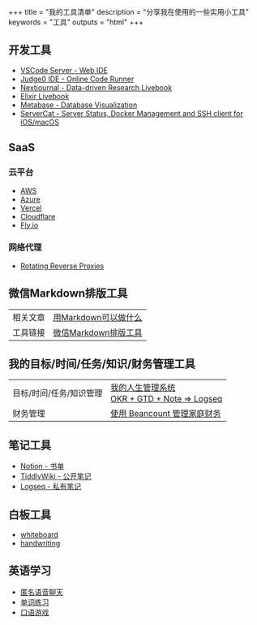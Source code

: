 +++
title = "我的工具清单"
description = "分享我在使用的一些实用小工具"
keywords = "工具"
outputs = "html"
+++

## 开发工具

- [VSCode Server - Web IDE](https://code.bmpi.dev)
- [Judge0 IDE - Online Code Runner](https://ide.judge0.com/)
- [Nextjournal - Data-driven Research Livebook](https://nextjournal.com/)
- [Elixir Livebook](https://bmpi.fly.dev)
- [Metabase - Database Visualization](https://github.com/metabase/metabase)
- [ServerCat - Server Status, Docker Management and SSH client for iOS/macOS](https://servercat.app/)

## SaaS

### 云平台

- [AWS](https://aws.amazon.com/)
- [Azure](https://azure.microsoft.com/)
- [Vercel](https://vercel.com/)
- [Cloudflare](https://cloudflare.net/)
- [Fly.io](https://fly.io/)

### 网络代理

- [Rotating Reverse Proxies](https://stormproxies.com/clients/aff/go/madawei2699)

## 微信Markdown排版工具

| | |
| -- | -- |
| 相关文章 | [用Markdown可以做什么](/dev/what-markdown-can-do) |
| 工具链接 | [微信Markdown排版工具](https://wechat.bmpi.dev) |

## 我的目标/时间/任务/知识/财务管理工具

| | |
| -- | -- |
| 目标/时间/任务/知识管理 | [我的人生管理系统](/self/life-in-plain-text/)<div style="text-align:left;border-top-style:dotted;border-top-color:#eee;border-top-width:1px;">[OKR + GTD + Note => Logseq](/self/okr-gtd-note-logseq/) |
| 财务管理 | [使用 Beancount 管理家庭财务](/self/beancount-my-accounting-tool-v2/) |

## 笔记工具

- [Notion - 书单](https://www.notion.so/mdw/Inbox-1fb2a7e9d72747a4ba7aea5cb4541f3f)
- [TiddlyWiki - 公开笔记](https://wiki.bmpi.dev)
- [Logseq - 私有笔记](https://logseq.xyz/)

## 白板工具

- [whiteboard](https://wb.bmpi.dev)
- [handwriting](https://hw.bmpi.dev)

## 英语学习

- [匿名语音聊天](https://free4.chat)
- [单词练习](https://word.bmpi.dev)
- [口语游戏](https://esl.bmpi.dev/)
